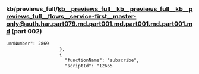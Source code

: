 ### kb/previews_full/kb__previews_full__kb__previews_full__kb__previews_full__flows__service-first__master-only@auth.har.part079.md.part001.md.part001.md.part001.md (part 002)

```md
umnNumber": 2869
                    },
                    {
                      "functionName": "subscribe",
                      "scriptId": "12665
```

```

